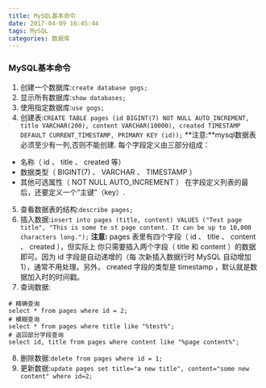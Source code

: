 ```yaml
---
title: MySQL基本命令
date: 2017-04-09 16:45:44
tags: MySQL
categories: 数据库
---
```

### MySQL基本命令
1. 创建一个数据库:`create database gogs;`
2. 显示所有数据库:`show databases;`
3. 使用指定数据库:`use gogs;`
4. 创建表:`CREATE TABLE pages (id BIGINT(7) NOT NULL AUTO_INCREMENT, title VARCHAR(200),
content VARCHAR(10000), created TIMESTAMP DEFAULT CURRENT_TIMESTAMP, PRIMARY KEY
(id));`
**注意:**mysql数据表必须至少有一列,否则不能创建.
每个字段定义由三部分组成：
- 名称（ id 、 title 、 created 等）
- 数据类型（ BIGINT(7) 、 VARCHAR 、 TIMESTAMP ）
- 其他可选属性（ NOT NULL AUTO_INCREMENT ）
在字段定义列表的最后，还要定义一个“主键”（key）.
5. 查看数据表的结构:`describe pages;`
6. 插入数据:`insert into pages (title, content) VALUES ("Test page title", "This is some te
st page content. It can be up to 10,000 characters long.");`
**注意:** pages 表里有四个字段（ id 、 title 、 content 、 created ），但实际上
你只需要插入两个字段（ title 和 content ）的数据即可。因为 id 字段是自动递增的（每
次新插入数据行时 MySQL 自动增加 1），通常不用处理。另外， created 字段的类型是
timestamp ，默认就是数据加入时的时间戳。
7. 查询数据:
```
# 精确查询
select * from pages where id = 2;
# 模糊查询
select * from pages where title like "%test%";
# 返回部分字段查询
select id, title from pages where content like "%page content%";
```
8. 删除数据:`delete from pages where id = 1;`
9. 更新数据:`update pages set title="a new title", content="some new content" where id=2;`


